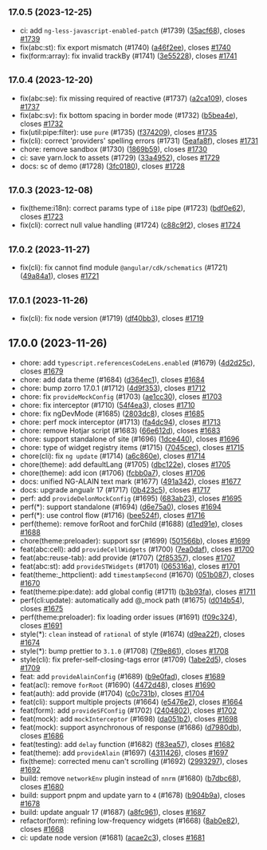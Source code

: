 ## <small>17.0.5 (2023-12-25)</small>

* ci: add `ng-less-javascript-enabled-patch` (#1739) ([35acf68](https://github.com/ng-alain/delon/commit/35acf68)), closes [#1739](https://github.com/ng-alain/delon/issues/1739)
* fix(abc:st): fix export mismatch (#1740) ([a46f2ee](https://github.com/ng-alain/delon/commit/a46f2ee)), closes [#1740](https://github.com/ng-alain/delon/issues/1740)
* fix(form:array): fix invalid trackBy (#1741) ([3e55228](https://github.com/ng-alain/delon/commit/3e55228)), closes [#1741](https://github.com/ng-alain/delon/issues/1741)



## <small>17.0.4 (2023-12-20)</small>

* fix(abc:se): fix missing required of reactive (#1737) ([a2ca109](https://github.com/ng-alain/delon/commit/a2ca109)), closes [#1737](https://github.com/ng-alain/delon/issues/1737)
* fix(abc:sv): fix bottom spacing in border mode (#1732) ([b5bea4e](https://github.com/ng-alain/delon/commit/b5bea4e)), closes [#1732](https://github.com/ng-alain/delon/issues/1732)
* fix(util:pipe:filter): use `pure` (#1735) ([f374209](https://github.com/ng-alain/delon/commit/f374209)), closes [#1735](https://github.com/ng-alain/delon/issues/1735)
* fix(cli): correct 'providers' spelling errors (#1731) ([5eafa8f](https://github.com/ng-alain/delon/commit/5eafa8f)), closes [#1731](https://github.com/ng-alain/delon/issues/1731)
* chore: remove sandbox (#1730) ([1869b59](https://github.com/ng-alain/delon/commit/1869b59)), closes [#1730](https://github.com/ng-alain/delon/issues/1730)
* ci: save yarn.lock to assets (#1729) ([33a4952](https://github.com/ng-alain/delon/commit/33a4952)), closes [#1729](https://github.com/ng-alain/delon/issues/1729)
* docs: sc of demo (#1728) ([3fc0180](https://github.com/ng-alain/delon/commit/3fc0180)), closes [#1728](https://github.com/ng-alain/delon/issues/1728)



## <small>17.0.3 (2023-12-08)</small>

* fix(theme:i18n): correct params type of `i18e` pipe (#1723) ([bdf0e62](https://github.com/ng-alain/delon/commit/bdf0e62)), closes [#1723](https://github.com/ng-alain/delon/issues/1723)
* fix(cli): correct null value handling (#1724) ([c88c9f2](https://github.com/ng-alain/delon/commit/c88c9f2)), closes [#1724](https://github.com/ng-alain/delon/issues/1724)


## <small>17.0.2 (2023-11-27)</small>

* fix(cli): fix cannot find module `@angular/cdk/schematics` (#1721) ([49a84a1](https://github.com/ng-alain/delon/commit/49a84a1)), closes [#1721](https://github.com/ng-alain/delon/issues/1721)



## <small>17.0.1 (2023-11-26)</small>

* fix(cli): fix node version (#1719) ([df40bb3](https://github.com/ng-alain/delon/commit/df40bb3)), closes [#1719](https://github.com/ng-alain/delon/issues/1719)



## 17.0.0 (2023-11-26)

* chore: add `typescript.referencesCodeLens.enabled` (#1679) ([4d2d25c](https://github.com/ng-alain/delon/commit/4d2d25c)), closes [#1679](https://github.com/ng-alain/delon/issues/1679)
* chore: add data theme (#1684) ([d364ec1](https://github.com/ng-alain/delon/commit/d364ec1)), closes [#1684](https://github.com/ng-alain/delon/issues/1684)
* chore: bump zorro 17.0.1 (#1712) ([4d9f353](https://github.com/ng-alain/delon/commit/4d9f353)), closes [#1712](https://github.com/ng-alain/delon/issues/1712)
* chore: fix `provideMockConfig` (#1703) ([ae1cc30](https://github.com/ng-alain/delon/commit/ae1cc30)), closes [#1703](https://github.com/ng-alain/delon/issues/1703)
* chore: fix interceptor (#1710) ([54f4ea3](https://github.com/ng-alain/delon/commit/54f4ea3)), closes [#1710](https://github.com/ng-alain/delon/issues/1710)
* chore: fix ngDevMode (#1685) ([2803dc8](https://github.com/ng-alain/delon/commit/2803dc8)), closes [#1685](https://github.com/ng-alain/delon/issues/1685)
* chore: perf mock interceptor (#1713) ([fa4dc94](https://github.com/ng-alain/delon/commit/fa4dc94)), closes [#1713](https://github.com/ng-alain/delon/issues/1713)
* chore: remove Hotjar script (#1683) ([66e612d](https://github.com/ng-alain/delon/commit/66e612d)), closes [#1683](https://github.com/ng-alain/delon/issues/1683)
* chore: support standalone of site (#1696) ([1dce440](https://github.com/ng-alain/delon/commit/1dce440)), closes [#1696](https://github.com/ng-alain/delon/issues/1696)
* chore: type of widget registry items (#1715) ([7045cec](https://github.com/ng-alain/delon/commit/7045cec)), closes [#1715](https://github.com/ng-alain/delon/issues/1715)
* chore(cli): fix `ng update` (#1714) ([a6c860e](https://github.com/ng-alain/delon/commit/a6c860e)), closes [#1714](https://github.com/ng-alain/delon/issues/1714)
* chore(theme): add defaultLang (#1705) ([dbc122e](https://github.com/ng-alain/delon/commit/dbc122e)), closes [#1705](https://github.com/ng-alain/delon/issues/1705)
* chore(theme): add icon (#1706) ([fcbb0a7](https://github.com/ng-alain/delon/commit/fcbb0a7)), closes [#1706](https://github.com/ng-alain/delon/issues/1706)
* docs: unified NG-ALAIN text mark (#1677) ([491a342](https://github.com/ng-alain/delon/commit/491a342)), closes [#1677](https://github.com/ng-alain/delon/issues/1677)
* docs: upgrade angualr 17 (#1717) ([0b423c5](https://github.com/ng-alain/delon/commit/0b423c5)), closes [#1717](https://github.com/ng-alain/delon/issues/1717)
* perf: add `provideDelonMockConfig` (#1695) ([683ab23](https://github.com/ng-alain/delon/commit/683ab23)), closes [#1695](https://github.com/ng-alain/delon/issues/1695)
* perf(*): support standalone (#1694) ([d6e75a0](https://github.com/ng-alain/delon/commit/d6e75a0)), closes [#1694](https://github.com/ng-alain/delon/issues/1694)
* perf(*): use control flow (#1716) ([bee524f](https://github.com/ng-alain/delon/commit/bee524f)), closes [#1716](https://github.com/ng-alain/delon/issues/1716)
* perf(theme): remove forRoot and forChild (#1688) ([d1ed91e](https://github.com/ng-alain/delon/commit/d1ed91e)), closes [#1688](https://github.com/ng-alain/delon/issues/1688)
* chore(theme:preloader): support ssr (#1699) ([501566b](https://github.com/ng-alain/delon/commit/501566b)), closes [#1699](https://github.com/ng-alain/delon/issues/1699)
* feat(abc:cell): add `provideCellWidgets` (#1700) ([7ea0daf](https://github.com/ng-alain/delon/commit/7ea0daf)), closes [#1700](https://github.com/ng-alain/delon/issues/1700)
* feat(abc:reuse-tab): add provide (#1707) ([2f85357](https://github.com/ng-alain/delon/commit/2f85357)), closes [#1707](https://github.com/ng-alain/delon/issues/1707)
* feat(abc:st): add `provideSTWidgets` (#1701) ([065316a](https://github.com/ng-alain/delon/commit/065316a)), closes [#1701](https://github.com/ng-alain/delon/issues/1701)
* feat(theme:_httpclient): add `timestampSecond` (#1670) ([051b087](https://github.com/ng-alain/delon/commit/051b087)), closes [#1670](https://github.com/ng-alain/delon/issues/1670)
* feat(theme:pipe:date): add global config (#1711) ([b3b93fa](https://github.com/ng-alain/delon/commit/b3b93fa)), closes [#1711](https://github.com/ng-alain/delon/issues/1711)
* perf(cli:update): automatically add @_mock path (#1675) ([d014b54](https://github.com/ng-alain/delon/commit/d014b54)), closes [#1675](https://github.com/ng-alain/delon/issues/1675)
* perf(theme:preloader): fix loading order issues (#1691) ([f09c324](https://github.com/ng-alain/delon/commit/f09c324)), closes [#1691](https://github.com/ng-alain/delon/issues/1691)
* style(*): `clean` instead of `rational` of style (#1674) ([d9ea22f](https://github.com/ng-alain/delon/commit/d9ea22f)), closes [#1674](https://github.com/ng-alain/delon/issues/1674)
* style(*): bump prettier to `3.1.0` (#1708) ([7f9e861](https://github.com/ng-alain/delon/commit/7f9e861)), closes [#1708](https://github.com/ng-alain/delon/issues/1708)
* style(cli): fix prefer-self-closing-tags error (#1709) ([1abe2d5](https://github.com/ng-alain/delon/commit/1abe2d5)), closes [#1709](https://github.com/ng-alain/delon/issues/1709)
* feat: add `provideAlainConfig` (#1689) ([b9e0fad](https://github.com/ng-alain/delon/commit/b9e0fad)), closes [#1689](https://github.com/ng-alain/delon/issues/1689)
* feat(acl): remove `forRoot` (#1690) ([4472d48](https://github.com/ng-alain/delon/commit/4472d48)), closes [#1690](https://github.com/ng-alain/delon/issues/1690)
* feat(auth): add provide (#1704) ([c0c731b](https://github.com/ng-alain/delon/commit/c0c731b)), closes [#1704](https://github.com/ng-alain/delon/issues/1704)
* feat(cli): support multiple projects (#1664) ([e5476e2](https://github.com/ng-alain/delon/commit/e5476e2)), closes [#1664](https://github.com/ng-alain/delon/issues/1664)
* feat(form): add `provideSFConfig` (#1702) ([2404802](https://github.com/ng-alain/delon/commit/2404802)), closes [#1702](https://github.com/ng-alain/delon/issues/1702)
* feat(mock): add `mockInterceptor` (#1698) ([da051b2](https://github.com/ng-alain/delon/commit/da051b2)), closes [#1698](https://github.com/ng-alain/delon/issues/1698)
* feat(mock): support asynchronous of response (#1686) ([d7980db](https://github.com/ng-alain/delon/commit/d7980db)), closes [#1686](https://github.com/ng-alain/delon/issues/1686)
* feat(testing): add `delay` function (#1682) ([f83ea57](https://github.com/ng-alain/delon/commit/f83ea57)), closes [#1682](https://github.com/ng-alain/delon/issues/1682)
* feat(theme): add `provideAlain` (#1697) ([4311426](https://github.com/ng-alain/delon/commit/4311426)), closes [#1697](https://github.com/ng-alain/delon/issues/1697)
* fix(theme): corrected menu can't scrolling (#1692) ([2993297](https://github.com/ng-alain/delon/commit/2993297)), closes [#1692](https://github.com/ng-alain/delon/issues/1692)
* build: remove `networkEnv` plugin instead of `nnrm` (#1680) ([b7dbc68](https://github.com/ng-alain/delon/commit/b7dbc68)), closes [#1680](https://github.com/ng-alain/delon/issues/1680)
* build: support pnpm and update yarn to `4` (#1678) ([b904b9a](https://github.com/ng-alain/delon/commit/b904b9a)), closes [#1678](https://github.com/ng-alain/delon/issues/1678)
* build: update angualr 17 (#1687) ([a8fc961](https://github.com/ng-alain/delon/commit/a8fc961)), closes [#1687](https://github.com/ng-alain/delon/issues/1687)
* refactor(form): refining low-frequency widgets (#1668) ([8ab0e82](https://github.com/ng-alain/delon/commit/8ab0e82)), closes [#1668](https://github.com/ng-alain/delon/issues/1668)
* ci: update node version (#1681) ([acae2c3](https://github.com/ng-alain/delon/commit/acae2c3)), closes [#1681](https://github.com/ng-alain/delon/issues/1681)

